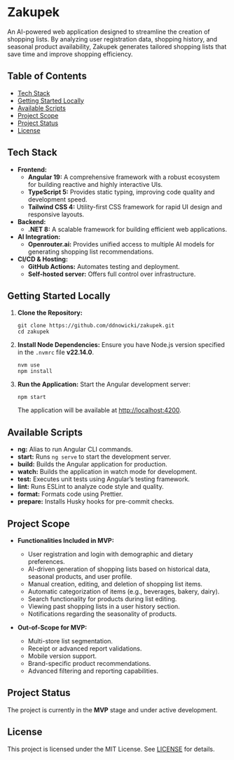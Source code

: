 # Zakupek

An AI-powered web application designed to streamline the creation of shopping lists. By analyzing user registration data, shopping history, and seasonal product availability, Zakupek generates tailored shopping lists that save time and improve shopping efficiency.

## Table of Contents

- [Tech Stack](#tech-stack)
- [Getting Started Locally](#getting-started-locally)
- [Available Scripts](#available-scripts)
- [Project Scope](#project-scope)
- [Project Status](#project-status)
- [License](#license)

## Tech Stack

- **Frontend:**
    - **Angular 19:** A comprehensive framework with a robust ecosystem for building reactive and highly interactive UIs.
    - **TypeScript 5:** Provides static typing, improving code quality and development speed.
    - **Tailwind CSS 4:** Utility-first CSS framework for rapid UI design and responsive layouts.
- **Backend:**
    - **.NET 8:** A scalable framework for building efficient web applications.
- **AI Integration:**
    - **Openrouter.ai:** Provides unified access to multiple AI models for generating shopping list recommendations.
- **CI/CD & Hosting:**
    - **GitHub Actions:** Automates testing and deployment.
    - **Self-hosted server:** Offers full control over infrastructure.

## Getting Started Locally

1. **Clone the Repository:**

    ```shell
    git clone https://github.com/ddnowicki/zakupek.git
    cd zakupek
    ```

2. **Install Node Dependencies:**
   Ensure you have Node.js version specified in the `.nvmrc` file **v22.14.0**.

    ```shell
    nvm use
    npm install
    ```

3. **Run the Application:**
   Start the Angular development server:
    ```shell
    npm start
    ```
    The application will be available at [http://localhost:4200](http://localhost:4200).

## Available Scripts

- **ng:** Alias to run Angular CLI commands.
- **start:** Runs `ng serve` to start the development server.
- **build:** Builds the Angular application for production.
- **watch:** Builds the application in watch mode for development.
- **test:** Executes unit tests using Angular’s testing framework.
- **lint:** Runs ESLint to analyze code style and quality.
- **format:** Formats code using Prettier.
- **prepare:** Installs Husky hooks for pre-commit checks.

## Project Scope

- **Functionalities Included in MVP:**

    - User registration and login with demographic and dietary preferences.
    - AI-driven generation of shopping lists based on historical data, seasonal products, and user profile.
    - Manual creation, editing, and deletion of shopping list items.
    - Automatic categorization of items (e.g., beverages, bakery, dairy).
    - Search functionality for products during list editing.
    - Viewing past shopping lists in a user history section.
    - Notifications regarding the seasonality of products.

- **Out-of-Scope for MVP:**
    - Multi-store list segmentation.
    - Receipt or advanced report validations.
    - Mobile version support.
    - Brand-specific product recommendations.
    - Advanced filtering and reporting capabilities.

## Project Status

The project is currently in the **MVP** stage and under active development.

## License

This project is licensed under the MIT License. See [LICENSE](LICENSE) for details.
